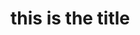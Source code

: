 <link href="https://fonts.googleapis.com/css?family=Source+Sans+Pro" rel="stylesheet">
<link href="https://fonts.googleapis.com/css?family=Didact+Gothic" rel="stylesheet">
<link rel="stylesheet" type="text/css" href="styles.css">
<meta name="viewport" content="width=device-width, initial-scale=1">

# this is the title

